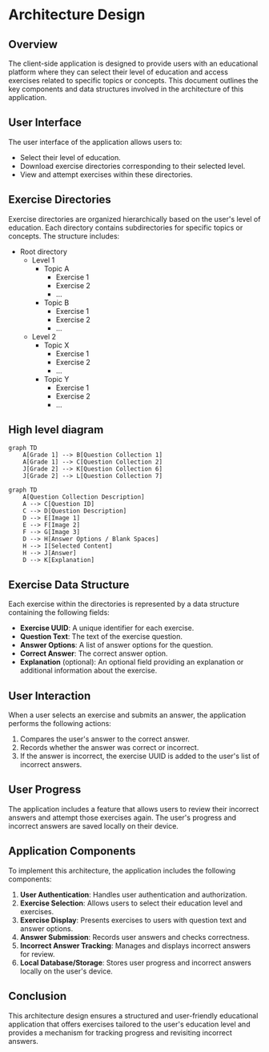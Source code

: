 # Architecture Design

## Overview

The client-side application is designed to provide users with an educational platform where they can select their level of education and access exercises related to specific topics or concepts. This document outlines the key components and data structures involved in the architecture of this application.

## User Interface

The user interface of the application allows users to:

- Select their level of education.
- Download exercise directories corresponding to their selected level.
- View and attempt exercises within these directories.

## Exercise Directories

Exercise directories are organized hierarchically based on the user's level of education. Each directory contains subdirectories for specific topics or concepts. The structure includes:

- Root directory
  - Level 1
    - Topic A
      - Exercise 1
      - Exercise 2
      - ...
    - Topic B
      - Exercise 1
      - Exercise 2
      - ...
  - Level 2
    - Topic X
      - Exercise 1
      - Exercise 2
      - ...
    - Topic Y
      - Exercise 1
      - Exercise 2
      - ...

## High level diagram



```mermaid
graph TD
    A[Grade 1] --> B[Question Collection 1]
    A[Grade 1] --> C[Question Collection 2]
    J[Grade 2] --> K[Question Collection 6]
    J[Grade 2] --> L[Question Collection 7]

```


```mermaid
graph TD
    A[Question Collection Description]
    A --> C[Question ID]
    C --> D[Question Description]
    D --> E[Image 1]
    E --> F[Image 2]
    F --> G[Image 3]
    D --> H[Answer Options / Blank Spaces]
    H --> I[Selected Content]
    H --> J[Answer]
    D --> K[Explanation]
```



## Exercise Data Structure

Each exercise within the directories is represented by a data structure containing the following fields:

- **Exercise UUID**: A unique identifier for each exercise.
- **Question Text**: The text of the exercise question.
- **Answer Options**: A list of answer options for the question.
- **Correct Answer**: The correct answer option.
- **Explanation** (optional): An optional field providing an explanation or additional information about the exercise.

## User Interaction

When a user selects an exercise and submits an answer, the application performs the following actions:

1. Compares the user's answer to the correct answer.
2. Records whether the answer was correct or incorrect.
3. If the answer is incorrect, the exercise UUID is added to the user's list of incorrect answers.

## User Progress

The application includes a feature that allows users to review their incorrect answers and attempt those exercises again. The user's progress and incorrect answers are saved locally on their device.

## Application Components

To implement this architecture, the application includes the following components:

1. **User Authentication**: Handles user authentication and authorization.
2. **Exercise Selection**: Allows users to select their education level and exercises.
3. **Exercise Display**: Presents exercises to users with question text and answer options.
4. **Answer Submission**: Records user answers and checks correctness.
5. **Incorrect Answer Tracking**: Manages and displays incorrect answers for review.
6. **Local Database/Storage**: Stores user progress and incorrect answers locally on the user's device.

## Conclusion

This architecture design ensures a structured and user-friendly educational application that offers exercises tailored to the user's education level and provides a mechanism for tracking progress and revisiting incorrect answers.

